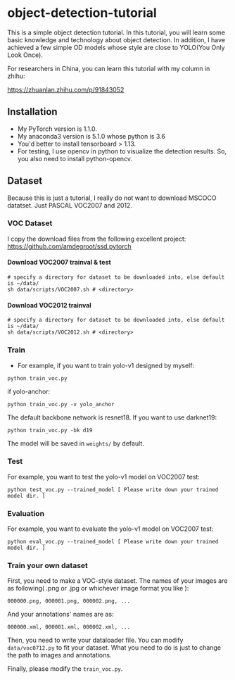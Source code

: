 # object-detection-tutorial
This is a simple object detection tutorial. In this tutorial, you will learn some basic knowledge and technology about object detection. In addition, I have achieved a few simple OD models whose style are close to YOLO(You Only Look Once).

For researchers in China, you can learn this tutorial with my column in zhihu:

https://zhuanlan.zhihu.com/p/91843052


## Installation
- My PyTorch version is 1.1.0.
- My anaconda3 version is 5.1.0 whose python is 3.6
- You'd better to install tensorboard > 1.13.
- For testing, I use opencv in python to visualize the detection results.
So, you also need to install python-opencv.

## Dataset
Because this is just a tutorial, I really do not want to download MSCOCO datatset. Just PASCAL VOC2007 and 2012. 

### VOC Dataset
I copy the download files from the following excellent project:
https://github.com/amdegroot/ssd.pytorch

#### Download VOC2007 trainval & test

```Shell
# specify a directory for dataset to be downloaded into, else default is ~/data/
sh data/scripts/VOC2007.sh # <directory>
```

#### Download VOC2012 trainval
```Shell
# specify a directory for dataset to be downloaded into, else default is ~/data/
sh data/scripts/VOC2012.sh # <directory>
```

### Train
- For example, if you want to train yolo-v1 designed by myself:

```Shell
python train_voc.py
```

if yolo-anchor:
```Shell
python train_voc.py -v yolo_anchor
```

The default backbone network is resnet18. If you want to use darknet19:

```Shell
python train_voc.py -bk d19
```

The model will be saved in `weights/` by default.

### Test

For example, you want to test the yolo-v1 model on VOC2007 test:

```Shell
python test_voc.py --trained_model [ Please write down your trained model dir. ]
```

### Evaluation
For example, you want to evaluate the yolo-v1 model on VOC2007 test:

```Shell
python eval_voc.py --trained_model [ Please write down your trained model dir. ]
```

### Train your own dataset
First, you need to make a VOC-style dataset. The names of your images are as following( .png or .jpg or whichever image format you like ):

```Shell
000000.png, 000001.png, 000002.png, ...
```
And your annotations' names are as: 

```Shell
000000.xml, 000001.xml, 000002.xml, ...
```

Then, you need to write your dataloader file. You can modify `data/voc0712.py` to fit your dataset. What you need to do is just to change the path to images and annotations.

Finally, please modify the `train_voc.py`.